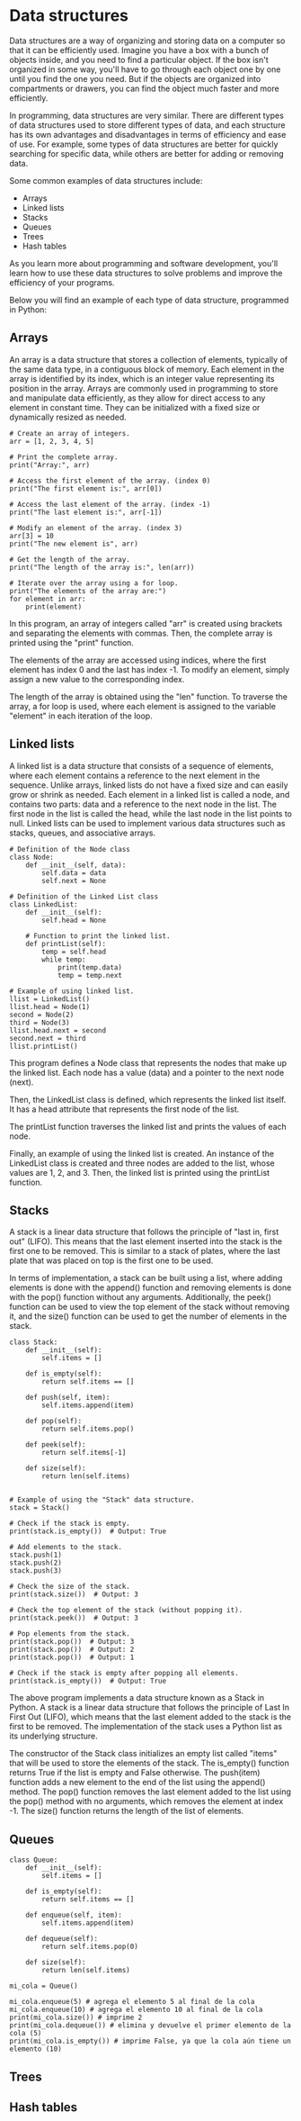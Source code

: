 # Data structures

Data structures are a way of organizing and storing data on a computer so that it can be efficiently used. Imagine you have a box with a bunch of objects inside, and you need to find a particular object. If the box isn't organized in some way, you'll have to go through each object one by one until you find the one you need. But if the objects are organized into compartments or drawers, you can find the object much faster and more efficiently.

In programming, data structures are very similar. There are different types of data structures used to store different types of data, and each structure has its own advantages and disadvantages in terms of efficiency and ease of use. For example, some types of data structures are better for quickly searching for specific data, while others are better for adding or removing data.

Some common examples of data structures include:

- Arrays
- Linked lists
- Stacks
- Queues
- Trees
- Hash tables

As you learn more about programming and software development, you'll learn how to use these data structures to solve problems and improve the efficiency of your programs.

Below you will find an example of each type of data structure, programmed in Python:


## Arrays

An array is a data structure that stores a collection of elements, typically of the same data type, in a contiguous block of memory. Each element in the array is identified by its index, which is an integer value representing its position in the array. Arrays are commonly used in programming to store and manipulate data efficiently, as they allow for direct access to any element in constant time. They can be initialized with a fixed size or dynamically resized as needed.

```
# Create an array of integers.
arr = [1, 2, 3, 4, 5]

# Print the complete array.
print("Array:", arr)

# Access the first element of the array. (index 0)
print("The first element is:", arr[0])

# Access the last element of the array. (index -1)
print("The last element is:", arr[-1])

# Modify an element of the array. (index 3)
arr[3] = 10
print("The new element is", arr)

# Get the length of the array.
print("The length of the array is:", len(arr))

# Iterate over the array using a for loop.
print("The elements of the array are:")
for element in arr:
    print(element)
```

In this program, an array of integers called "arr" is created using brackets and separating the elements with commas. Then, the complete array is printed using the "print" function.

The elements of the array are accessed using indices, where the first element has index 0 and the last has index -1. To modify an element, simply assign a new value to the corresponding index.

The length of the array is obtained using the "len" function. To traverse the array, a for loop is used, where each element is assigned to the variable "element" in each iteration of the loop.

## Linked lists

A linked list is a data structure that consists of a sequence of elements, where each element contains a reference to the next element in the sequence. Unlike arrays, linked lists do not have a fixed size and can easily grow or shrink as needed. Each element in a linked list is called a node, and contains two parts: data and a reference to the next node in the list. The first node in the list is called the head, while the last node in the list points to null. Linked lists can be used to implement various data structures such as stacks, queues, and associative arrays.

```
# Definition of the Node class
class Node:
    def __init__(self, data):
        self.data = data
        self.next = None

# Definition of the Linked List class
class LinkedList:
    def __init__(self):
        self.head = None

    # Function to print the linked list.
    def printList(self):
        temp = self.head
        while temp:
            print(temp.data)
            temp = temp.next

# Example of using linked list.
llist = LinkedList()
llist.head = Node(1)
second = Node(2)
third = Node(3)
llist.head.next = second
second.next = third
llist.printList()
```

This program defines a Node class that represents the nodes that make up the linked list. Each node has a value (data) and a pointer to the next node (next).

Then, the LinkedList class is defined, which represents the linked list itself. It has a head attribute that represents the first node of the list.

The printList function traverses the linked list and prints the values of each node.

Finally, an example of using the linked list is created. An instance of the LinkedList class is created and three nodes are added to the list, whose values are 1, 2, and 3. Then, the linked list is printed using the printList function.

## Stacks

A stack is a linear data structure that follows the principle of "last in, first out" (LIFO). This means that the last element inserted into the stack is the first one to be removed. This is similar to a stack of plates, where the last plate that was placed on top is the first one to be used.

In terms of implementation, a stack can be built using a list, where adding elements is done with the append() function and removing elements is done with the pop() function without any arguments. Additionally, the peek() function can be used to view the top element of the stack without removing it, and the size() function can be used to get the number of elements in the stack.

```
class Stack:
    def __init__(self):
        self.items = []

    def is_empty(self):
        return self.items == []

    def push(self, item):
        self.items.append(item)

    def pop(self):
        return self.items.pop()

    def peek(self):
        return self.items[-1]

    def size(self):
        return len(self.items)


# Example of using the "Stack" data structure.
stack = Stack()

# Check if the stack is empty.
print(stack.is_empty())  # Output: True

# Add elements to the stack.
stack.push(1)
stack.push(2)
stack.push(3)

# Check the size of the stack.
print(stack.size())  # Output: 3

# Check the top element of the stack (without popping it).
print(stack.peek())  # Output: 3

# Pop elements from the stack.
print(stack.pop())  # Output: 3
print(stack.pop())  # Output: 2
print(stack.pop())  # Output: 1

# Check if the stack is empty after popping all elements.
print(stack.is_empty())  # Output: True
```
The above program implements a data structure known as a Stack in Python. A stack is a linear data structure that follows the principle of Last In First Out (LIFO), which means that the last element added to the stack is the first to be removed. The implementation of the stack uses a Python list as its underlying structure.

The constructor of the Stack class initializes an empty list called "items" that will be used to store the elements of the stack. The is_empty() function returns True if the list is empty and False otherwise. The push(item) function adds a new element to the end of the list using the append() method. The pop() function removes the last element added to the list using the pop() method with no arguments, which removes the element at index -1. The size() function returns the length of the list of elements.

## Queues
```
class Queue:
    def __init__(self):
        self.items = []

    def is_empty(self):
        return self.items == []

    def enqueue(self, item):
        self.items.append(item)

    def dequeue(self):
        return self.items.pop(0)

    def size(self):
        return len(self.items)

mi_cola = Queue()

mi_cola.enqueue(5) # agrega el elemento 5 al final de la cola
mi_cola.enqueue(10) # agrega el elemento 10 al final de la cola
print(mi_cola.size()) # imprime 2
print(mi_cola.dequeue()) # elimina y devuelve el primer elemento de la cola (5)
print(mi_cola.is_empty()) # imprime False, ya que la cola aún tiene un elemento (10)
```
## Trees
## Hash tables
